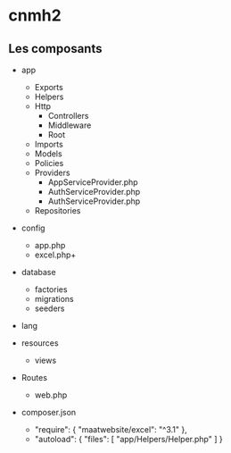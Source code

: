# cnmh2

## Les composants 

- app
  - Exports
  - Helpers
  - Http
    - Controllers
    - Middleware
    - Root
  - Imports
  - Models
  - Policies
  - Providers
    - AppServiceProvider.php
    - AuthServiceProvider.php
    - AuthServiceProvider.php
  - Repositories

- config
  - app.php
  - excel.php+

- database
  - factories
  - migrations
  - seeders

- lang
    
- resources
  - views
  
- Routes
  - web.php

- composer.json
  -  "require": {
        "maatwebsite/excel": "^3.1"
    },
  -  "autoload": {
        "files": [
            "app/Helpers/Helper.php"
        ]
    }

